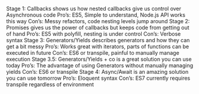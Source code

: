 Stage 1: Callbacks shows us how nested callbacks give us control over Asynchronous code
Pro’s: ES5, Simple to understand, Node.js API works this way
Con’s: Messy refactors, code nesting levels jump around
Stage 2: Promises gives us the power of callbacks but keeps code from getting out of hand
Pro’s: ES5 with polyfill, nesting is under control
Con’s: Verbose syntax
Stage 3: Generators/Yields describes generators and how they can get a bit messy
Pro’s: Works great with iterators, parts of functions can be executed in future
Con’s: ES6 or transpile, painful to manually manage execution
Stage 3.5: Generators/Yields + co is a great solution you can use today
Pro’s: The advantage of using Generators without manually managing yields
Con’s: ES6 or transpile
Stage 4: Async/Await is an amazing solution you can use tomorrow
Pro’s: Eloquent syntax
Con’s: ES7 currently requires transpile regardless of environment